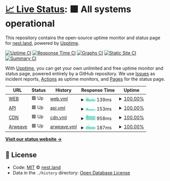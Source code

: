 # [📈 Live Status](https://status.nest.land): <!--live status--> **🟩 All systems operational**

This repository contains the open-source uptime monitor and status page for [nest.land](https://nest.land), powered by [Upptime](https://github.com/upptime/upptime).

[![Uptime CI](https://github.com/koj-co/upptime/workflows/Uptime%20CI/badge.svg)](https://github.com/koj-co/upptime/actions?query=workflow%3A%22Uptime+CI%22)
[![Response Time CI](https://github.com/koj-co/upptime/workflows/Response%20Time%20CI/badge.svg)](https://github.com/koj-co/upptime/actions?query=workflow%3A%22Response+Time+CI%22)
[![Graphs CI](https://github.com/koj-co/upptime/workflows/Graphs%20CI/badge.svg)](https://github.com/koj-co/upptime/actions?query=workflow%3A%22Graphs+CI%22)
[![Static Site CI](https://github.com/koj-co/upptime/workflows/Static%20Site%20CI/badge.svg)](https://github.com/koj-co/upptime/actions?query=workflow%3A%22Static+Site+CI%22)
[![Summary CI](https://github.com/koj-co/upptime/workflows/Summary%20CI/badge.svg)](https://github.com/koj-co/upptime/actions?query=workflow%3A%22Summary+CI%22)

With [Upptime](https://upptime.js.org), you can get your own unlimited and free uptime monitor and status page, powered entirely by a GitHub repository. We use [Issues](https://github.com/nestdotland/status/issues) as incident reports, [Actions](https://github.com/nestdotland/status/actions) as uptime monitors, and [Pages](https://status.nest.land) for the status page.

<!--start: status pages-->
<!-- This summary is generated by Upptime (https://github.com/upptime/upptime) -->
<!-- Do not edit this manually, your changes will be overwritten -->
<!-- prettier-ignore -->
| URL | Status | History | Response Time | Uptime |
| --- | ------ | ------- | ------------- | ------ |
| <img alt="" src="https://favicons.githubusercontent.com/nest.land" height="13"> [WEB](https://nest.land/package/std/files/flags/mod.ts) | 🟩 Up | [web.yml](https://github.com/nestdotland/status/commits/master/history/web.yml) | <details><summary><img alt="Response time graph" src="./graphs/web/response-time-week.png" height="20"> 139ms</summary><br><a href="https://status.nest.land/history/web"><img alt="Response time 145" src="https://img.shields.io/endpoint?url=https%3A%2F%2Fraw.githubusercontent.com%2Fnestdotland%2Fstatus%2Fmaster%2Fapi%2Fweb%2Fresponse-time.json"></a><br><a href="https://status.nest.land/history/web"><img alt="24-hour response time 111" src="https://img.shields.io/endpoint?url=https%3A%2F%2Fraw.githubusercontent.com%2Fnestdotland%2Fstatus%2Fmaster%2Fapi%2Fweb%2Fresponse-time-day.json"></a><br><a href="https://status.nest.land/history/web"><img alt="7-day response time 139" src="https://img.shields.io/endpoint?url=https%3A%2F%2Fraw.githubusercontent.com%2Fnestdotland%2Fstatus%2Fmaster%2Fapi%2Fweb%2Fresponse-time-week.json"></a><br><a href="https://status.nest.land/history/web"><img alt="30-day response time 145" src="https://img.shields.io/endpoint?url=https%3A%2F%2Fraw.githubusercontent.com%2Fnestdotland%2Fstatus%2Fmaster%2Fapi%2Fweb%2Fresponse-time-month.json"></a><br><a href="https://status.nest.land/history/web"><img alt="1-year response time 145" src="https://img.shields.io/endpoint?url=https%3A%2F%2Fraw.githubusercontent.com%2Fnestdotland%2Fstatus%2Fmaster%2Fapi%2Fweb%2Fresponse-time-year.json"></a></details> | <details><summary><a href="https://status.nest.land/history/web">100.00%</a></summary><a href="https://status.nest.land/history/web"><img alt="All-time uptime 100.00%" src="https://img.shields.io/endpoint?url=https%3A%2F%2Fraw.githubusercontent.com%2Fnestdotland%2Fstatus%2Fmaster%2Fapi%2Fweb%2Fuptime.json"></a><br><a href="https://status.nest.land/history/web"><img alt="24-hour uptime 100.00%" src="https://img.shields.io/endpoint?url=https%3A%2F%2Fraw.githubusercontent.com%2Fnestdotland%2Fstatus%2Fmaster%2Fapi%2Fweb%2Fuptime-day.json"></a><br><a href="https://status.nest.land/history/web"><img alt="7-day uptime 100.00%" src="https://img.shields.io/endpoint?url=https%3A%2F%2Fraw.githubusercontent.com%2Fnestdotland%2Fstatus%2Fmaster%2Fapi%2Fweb%2Fuptime-week.json"></a><br><a href="https://status.nest.land/history/web"><img alt="30-day uptime 100.00%" src="https://img.shields.io/endpoint?url=https%3A%2F%2Fraw.githubusercontent.com%2Fnestdotland%2Fstatus%2Fmaster%2Fapi%2Fweb%2Fuptime-month.json"></a><br><a href="https://status.nest.land/history/web"><img alt="1-year uptime 100.00%" src="https://img.shields.io/endpoint?url=https%3A%2F%2Fraw.githubusercontent.com%2Fnestdotland%2Fstatus%2Fmaster%2Fapi%2Fweb%2Fuptime-year.json"></a></details>
| <img alt="" src="https://favicons.githubusercontent.com/x.nest.land" height="13"> [API](https://x.nest.land/api/package/std/0.75.0) | 🟩 Up | [api.yml](https://github.com/nestdotland/status/commits/master/history/api.yml) | <details><summary><img alt="Response time graph" src="./graphs/api/response-time-week.png" height="20"> 153ms</summary><br><a href="https://status.nest.land/history/api"><img alt="Response time 167" src="https://img.shields.io/endpoint?url=https%3A%2F%2Fraw.githubusercontent.com%2Fnestdotland%2Fstatus%2Fmaster%2Fapi%2Fapi%2Fresponse-time.json"></a><br><a href="https://status.nest.land/history/api"><img alt="24-hour response time 114" src="https://img.shields.io/endpoint?url=https%3A%2F%2Fraw.githubusercontent.com%2Fnestdotland%2Fstatus%2Fmaster%2Fapi%2Fapi%2Fresponse-time-day.json"></a><br><a href="https://status.nest.land/history/api"><img alt="7-day response time 153" src="https://img.shields.io/endpoint?url=https%3A%2F%2Fraw.githubusercontent.com%2Fnestdotland%2Fstatus%2Fmaster%2Fapi%2Fapi%2Fresponse-time-week.json"></a><br><a href="https://status.nest.land/history/api"><img alt="30-day response time 167" src="https://img.shields.io/endpoint?url=https%3A%2F%2Fraw.githubusercontent.com%2Fnestdotland%2Fstatus%2Fmaster%2Fapi%2Fapi%2Fresponse-time-month.json"></a><br><a href="https://status.nest.land/history/api"><img alt="1-year response time 167" src="https://img.shields.io/endpoint?url=https%3A%2F%2Fraw.githubusercontent.com%2Fnestdotland%2Fstatus%2Fmaster%2Fapi%2Fapi%2Fresponse-time-year.json"></a></details> | <details><summary><a href="https://status.nest.land/history/api">100.00%</a></summary><a href="https://status.nest.land/history/api"><img alt="All-time uptime 100.00%" src="https://img.shields.io/endpoint?url=https%3A%2F%2Fraw.githubusercontent.com%2Fnestdotland%2Fstatus%2Fmaster%2Fapi%2Fapi%2Fuptime.json"></a><br><a href="https://status.nest.land/history/api"><img alt="24-hour uptime 100.00%" src="https://img.shields.io/endpoint?url=https%3A%2F%2Fraw.githubusercontent.com%2Fnestdotland%2Fstatus%2Fmaster%2Fapi%2Fapi%2Fuptime-day.json"></a><br><a href="https://status.nest.land/history/api"><img alt="7-day uptime 100.00%" src="https://img.shields.io/endpoint?url=https%3A%2F%2Fraw.githubusercontent.com%2Fnestdotland%2Fstatus%2Fmaster%2Fapi%2Fapi%2Fuptime-week.json"></a><br><a href="https://status.nest.land/history/api"><img alt="30-day uptime 100.00%" src="https://img.shields.io/endpoint?url=https%3A%2F%2Fraw.githubusercontent.com%2Fnestdotland%2Fstatus%2Fmaster%2Fapi%2Fapi%2Fuptime-month.json"></a><br><a href="https://status.nest.land/history/api"><img alt="1-year uptime 100.00%" src="https://img.shields.io/endpoint?url=https%3A%2F%2Fraw.githubusercontent.com%2Fnestdotland%2Fstatus%2Fmaster%2Fapi%2Fapi%2Fuptime-year.json"></a></details>
| <img alt="" src="https://favicons.githubusercontent.com/x.nest.land" height="13"> [CDN](https://x.nest.land/std@0.75.0/flags/mod.ts) | 🟩 Up | [cdn.yml](https://github.com/nestdotland/status/commits/master/history/cdn.yml) | <details><summary><img alt="Response time graph" src="./graphs/cdn/response-time-week.png" height="20"> 958ms</summary><br><a href="https://status.nest.land/history/cdn"><img alt="Response time 973" src="https://img.shields.io/endpoint?url=https%3A%2F%2Fraw.githubusercontent.com%2Fnestdotland%2Fstatus%2Fmaster%2Fapi%2Fcdn%2Fresponse-time.json"></a><br><a href="https://status.nest.land/history/cdn"><img alt="24-hour response time 929" src="https://img.shields.io/endpoint?url=https%3A%2F%2Fraw.githubusercontent.com%2Fnestdotland%2Fstatus%2Fmaster%2Fapi%2Fcdn%2Fresponse-time-day.json"></a><br><a href="https://status.nest.land/history/cdn"><img alt="7-day response time 958" src="https://img.shields.io/endpoint?url=https%3A%2F%2Fraw.githubusercontent.com%2Fnestdotland%2Fstatus%2Fmaster%2Fapi%2Fcdn%2Fresponse-time-week.json"></a><br><a href="https://status.nest.land/history/cdn"><img alt="30-day response time 973" src="https://img.shields.io/endpoint?url=https%3A%2F%2Fraw.githubusercontent.com%2Fnestdotland%2Fstatus%2Fmaster%2Fapi%2Fcdn%2Fresponse-time-month.json"></a><br><a href="https://status.nest.land/history/cdn"><img alt="1-year response time 973" src="https://img.shields.io/endpoint?url=https%3A%2F%2Fraw.githubusercontent.com%2Fnestdotland%2Fstatus%2Fmaster%2Fapi%2Fcdn%2Fresponse-time-year.json"></a></details> | <details><summary><a href="https://status.nest.land/history/cdn">100.00%</a></summary><a href="https://status.nest.land/history/cdn"><img alt="All-time uptime 100.00%" src="https://img.shields.io/endpoint?url=https%3A%2F%2Fraw.githubusercontent.com%2Fnestdotland%2Fstatus%2Fmaster%2Fapi%2Fcdn%2Fuptime.json"></a><br><a href="https://status.nest.land/history/cdn"><img alt="24-hour uptime 100.00%" src="https://img.shields.io/endpoint?url=https%3A%2F%2Fraw.githubusercontent.com%2Fnestdotland%2Fstatus%2Fmaster%2Fapi%2Fcdn%2Fuptime-day.json"></a><br><a href="https://status.nest.land/history/cdn"><img alt="7-day uptime 100.00%" src="https://img.shields.io/endpoint?url=https%3A%2F%2Fraw.githubusercontent.com%2Fnestdotland%2Fstatus%2Fmaster%2Fapi%2Fcdn%2Fuptime-week.json"></a><br><a href="https://status.nest.land/history/cdn"><img alt="30-day uptime 100.00%" src="https://img.shields.io/endpoint?url=https%3A%2F%2Fraw.githubusercontent.com%2Fnestdotland%2Fstatus%2Fmaster%2Fapi%2Fcdn%2Fuptime-month.json"></a><br><a href="https://status.nest.land/history/cdn"><img alt="1-year uptime 100.00%" src="https://img.shields.io/endpoint?url=https%3A%2F%2Fraw.githubusercontent.com%2Fnestdotland%2Fstatus%2Fmaster%2Fapi%2Fcdn%2Fuptime-year.json"></a></details>
| <img alt="" src="https://favicons.githubusercontent.com/y2dkomn4abqiffiuvhrfhuqynbu4det55c3uipi4gyvvntorwfoa.arweave.net" height="13"> [Arweave](https://y2dkomn4abqiffiuvhrfhuqynbu4det55c3uipi4gyvvntorwfoa.arweave.net/xoanMbwAYIKVFKniU9IYaGnBkn3ot0Q9HDYrVs3RsVw/flags/mod.ts) | 🟩 Up | [arweave.yml](https://github.com/nestdotland/status/commits/master/history/arweave.yml) | <details><summary><img alt="Response time graph" src="./graphs/arweave/response-time-week.png" height="20"> 187ms</summary><br><a href="https://status.nest.land/history/arweave"><img alt="Response time 189" src="https://img.shields.io/endpoint?url=https%3A%2F%2Fraw.githubusercontent.com%2Fnestdotland%2Fstatus%2Fmaster%2Fapi%2Farweave%2Fresponse-time.json"></a><br><a href="https://status.nest.land/history/arweave"><img alt="24-hour response time 172" src="https://img.shields.io/endpoint?url=https%3A%2F%2Fraw.githubusercontent.com%2Fnestdotland%2Fstatus%2Fmaster%2Fapi%2Farweave%2Fresponse-time-day.json"></a><br><a href="https://status.nest.land/history/arweave"><img alt="7-day response time 187" src="https://img.shields.io/endpoint?url=https%3A%2F%2Fraw.githubusercontent.com%2Fnestdotland%2Fstatus%2Fmaster%2Fapi%2Farweave%2Fresponse-time-week.json"></a><br><a href="https://status.nest.land/history/arweave"><img alt="30-day response time 189" src="https://img.shields.io/endpoint?url=https%3A%2F%2Fraw.githubusercontent.com%2Fnestdotland%2Fstatus%2Fmaster%2Fapi%2Farweave%2Fresponse-time-month.json"></a><br><a href="https://status.nest.land/history/arweave"><img alt="1-year response time 189" src="https://img.shields.io/endpoint?url=https%3A%2F%2Fraw.githubusercontent.com%2Fnestdotland%2Fstatus%2Fmaster%2Fapi%2Farweave%2Fresponse-time-year.json"></a></details> | <details><summary><a href="https://status.nest.land/history/arweave">100.00%</a></summary><a href="https://status.nest.land/history/arweave"><img alt="All-time uptime 100.00%" src="https://img.shields.io/endpoint?url=https%3A%2F%2Fraw.githubusercontent.com%2Fnestdotland%2Fstatus%2Fmaster%2Fapi%2Farweave%2Fuptime.json"></a><br><a href="https://status.nest.land/history/arweave"><img alt="24-hour uptime 100.00%" src="https://img.shields.io/endpoint?url=https%3A%2F%2Fraw.githubusercontent.com%2Fnestdotland%2Fstatus%2Fmaster%2Fapi%2Farweave%2Fuptime-day.json"></a><br><a href="https://status.nest.land/history/arweave"><img alt="7-day uptime 100.00%" src="https://img.shields.io/endpoint?url=https%3A%2F%2Fraw.githubusercontent.com%2Fnestdotland%2Fstatus%2Fmaster%2Fapi%2Farweave%2Fuptime-week.json"></a><br><a href="https://status.nest.land/history/arweave"><img alt="30-day uptime 100.00%" src="https://img.shields.io/endpoint?url=https%3A%2F%2Fraw.githubusercontent.com%2Fnestdotland%2Fstatus%2Fmaster%2Fapi%2Farweave%2Fuptime-month.json"></a><br><a href="https://status.nest.land/history/arweave"><img alt="1-year uptime 100.00%" src="https://img.shields.io/endpoint?url=https%3A%2F%2Fraw.githubusercontent.com%2Fnestdotland%2Fstatus%2Fmaster%2Fapi%2Farweave%2Fuptime-year.json"></a></details>

<!--end: status pages-->

[**Visit our status website →**](https://status.nest.land)

## 📄 License

- Code: [MIT](./LICENSE) © [nest.land](https://nest.land)
- Data in the `./history` directory: [Open Database License](https://opendatacommons.org/licenses/odbl/1-0/)
